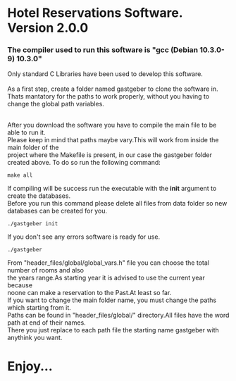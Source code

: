# Hotel Reservations Software. Version 2.0.0
### The compiler used to run this software is "gcc (Debian 10.3.0-9) 10.3.0"
Only standard C Libraries have been used to develop this software.<br><br>
As a first step, create a folder named gastgeber to clone the software in.<br>
Thats mantatory for the paths to work properly, without you having to change the global path variables.<br><br>

After you download the software you have to compile the main file to be able to run it.<br>
Please keep in mind that paths maybe vary.This will work from inside the main folder of the<br>
project where the Makefile is present, in our case the gastgeber folder created above.
To do so run the following command:
```
make all
```
If compiling will be success run the executable with the  **init**  argument to create the databases.<br>
Before you run this command please delete all files from data folder so new databases can be created for you.
```
./gastgeber init
```
If you don't see any errors software is ready for use.
```
./gastgeber
```
From "header_files/global/global_vars.h" file you can choose the total number of rooms and also<br>
the years range.As starting year it is advised to use the current year because<br>
noone can make a reservation to the Past.At least so far.<br>
If you want to change the main folder name, you must change the paths which starting from it.<br>
Paths can be found in "header_files/global/" directory.All files have the word path at end of their names.<br>
There you just replace to each path file the starting name gastgeber with anythink you want.<br>

# Enjoy...


